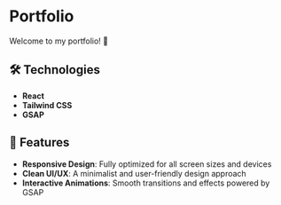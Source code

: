 # Portfolio

Welcome to my portfolio! 🎨

## 🛠️ Technologies

- **React**
- **Tailwind CSS**
- **GSAP**

## 🌟 Features

- **Responsive Design**: Fully optimized for all screen sizes and devices
- **Clean UI/UX**: A minimalist and user-friendly design approach
- **Interactive Animations**: Smooth transitions and effects powered by GSAP
